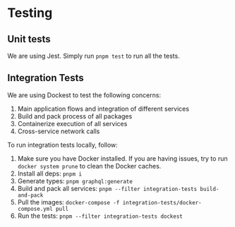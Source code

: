 # Testing

## Unit tests

We are using Jest. Simply run `pnpm test` to run all the tests.

## Integration Tests

We are using Dockest to test the following concerns:

1. Main application flows and integration of different services
2. Build and pack process of all packages
3. Containerize execution of all services
4. Cross-service network calls

To run integration tests locally, follow:

1. Make sure you have Docker installed. If you are having issues, try to run `docker system prune`
   to clean the Docker caches.
2. Install all deps: `pnpm i`
3. Generate types: `pnpm graphql:generate`
4. Build and pack all services: `pnpm --filter integration-tests build-and-pack`
5. Pull the images: `docker-compose -f integration-tests/docker-compose.yml pull`
6. Run the tests: `pnpm --filter integration-tests dockest`
